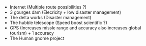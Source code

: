 - Internet (Multiple route possibilities ?)
- 3 gourges dam (Elecricity + low disaster management)
- The delta works (Disaster management)
- The hubble telescope (Speed boost scientific ?)
- GPS (Increases missle range and accuracy also increases global tourism) + 1 accuracy
- The Human gnome project
